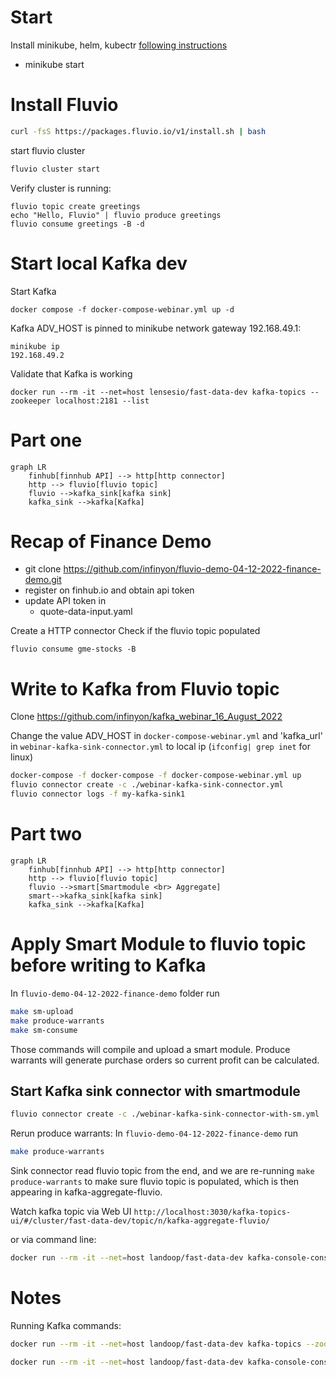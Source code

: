 # Start 
Install minikube, helm, kubectr [following instructions](https://www.fluvio.io/docs/get-started/linux/#installing-kubernetes-cluster)
* minikube start
# Install Fluvio

```bash
curl -fsS https://packages.fluvio.io/v1/install.sh | bash
```
start fluvio cluster
```bash
fluvio cluster start
```
Verify cluster is running:
```
fluvio topic create greetings
echo "Hello, Fluvio" | fluvio produce greetings
fluvio consume greetings -B -d
```
# Start local Kafka dev
Start Kafka
```
docker compose -f docker-compose-webinar.yml up -d
```
Kafka ADV_HOST is pinned to minikube network gateway 192.168.49.1:
```
minikube ip
192.168.49.2
```
Validate that Kafka is working
```
docker run --rm -it --net=host lensesio/fast-data-dev kafka-topics --zookeeper localhost:2181 --list
```
# Part one
```mermaid 
graph LR
    finhub[finnhub API] --> http[http connector]
    http --> fluvio[fluvio topic]
    fluvio -->kafka_sink[kafka sink]
    kafka_sink -->kafka[Kafka]
```
# Recap of Finance Demo
* git clone https://github.com/infinyon/fluvio-demo-04-12-2022-finance-demo.git
* register on finhub.io and obtain api token 
* update API token in 
    * quote-data-input.yaml

Create a HTTP connector
Check if the fluvio topic populated
```
fluvio consume gme-stocks -B
```
# Write to Kafka from Fluvio topic

Clone https://github.com/infinyon/kafka_webinar_16_August_2022

Change the value ADV_HOST in `docker-compose-webinar.yml` and 'kafka_url' in `webinar-kafka-sink-connector.yml`  to local ip (`ifconfig| grep inet` for linux)


```bash
docker-compose -f docker-compose -f docker-compose-webinar.yml up
fluvio connector create -c ./webinar-kafka-sink-connector.yml
fluvio connector logs -f my-kafka-sink1
```
# Part two
```mermaid 
graph LR
    finhub[finnhub API] --> http[http connector]
    http --> fluvio[fluvio topic]
    fluvio -->smart[Smartmodule <br> Aggregate]
    smart-->kafka_sink[kafka sink]
    kafka_sink -->kafka[Kafka]
```
# Apply Smart Module to fluvio topic before writing to Kafka

In `fluvio-demo-04-12-2022-finance-demo` folder run

```bash
make sm-upload
make produce-warrants
make sm-consume
```
Those commands will compile and upload a smart module. Produce warrants will generate purchase orders so current profit can be calculated.

## Start Kafka sink connector with smartmodule
```bash
fluvio connector create -c ./webinar-kafka-sink-connector-with-sm.yml
```
Rerun produce warrants:
In `fluvio-demo-04-12-2022-finance-demo` run

```bash
make produce-warrants
```

Sink connector read fluvio topic from the end, and we are re-running `make produce-warrants` to make sure fluvio topic is populated, which is then appearing in kafka-aggregate-fluvio. 

Watch kafka topic via Web UI
`http://localhost:3030/kafka-topics-ui/#/cluster/fast-data-dev/topic/n/kafka-aggregate-fluvio/`

or via command line:
```bash 
docker run --rm -it --net=host landoop/fast-data-dev kafka-console-consumer --topic kafka-aggregate-fluvio --bootstrap-server "192.168.1.89:9092"
```

# Notes

Running Kafka commands:
```bash
docker run --rm -it --net=host landoop/fast-data-dev kafka-topics --zookeeper localhost:2181 --list
```
```bash
docker run --rm -it --net=host landoop/fast-data-dev kafka-console-consumer --topic kafka-aggregate-fluvio --bootstrap-server "192.168.49.1:9092"
```
